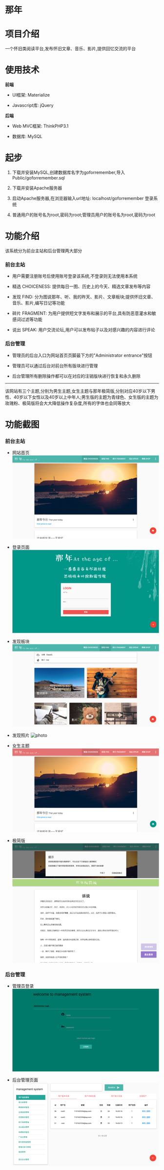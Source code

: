 ﻿那年
======================

项目介绍
======================

一个怀旧类阅读平台,发布怀旧文章、音乐、影片,提供回忆交流的平台

使用技术
======================

**前端**

+ UI框架: Materialize

+ Javascript库: jQuery

**后端**

+ Web MVC框架: ThinkPHP3.1

+ 数据库: MySQL

起步
======================

1. 下载并安装MySQL,创建数据库名字为goforremember,导入Public/goforremember.sql

2. 下载并安装Apache服务器

3. 启动Apache服务器,在浏览器输入url地址: localhost/goforremember 登录系统

4. 普通用户的账号名为root,密码为root;管理员用户的账号名为root,密码为root

功能介绍
======================

该系统分为前台主站和后台管理两大部分

### 前台主站

+ 用户需要注册账号后使用账号登录该系统,不登录则无法使用本系统

+ 精选 CHOICENESS: 提供每日一图、历史上的今天、精选文章发布等内容

+ 发现 FIND: 分为图说那年、听、我的昨天、影片、文章板块;提供怀旧文章、音乐、影片,编写日记等功能

+ 碎片 FRAGMENT: 为用户提供短文字发布和展示的平台,具有防恶意灌水和敏感词过滤等功能

+ 说出 SPEAK: 用户交流论坛,用户可以发布帖子以及对感兴趣的内容进行评论

### 后台管理

+ 管理员的后台入口为网站首页页脚最下方的"Administrator entrance"按钮

+ 管理员可以通过后台对前台所有版块进行管理

+ 后台管理所有删除操作都可以在对应的注销版块进行恢复和永久删除

* * * * * * * * * *

该网站有三个主题,分别为男生主题,女生主题与那年极简版,分别对应40岁以下男性、40岁以下女性以及40岁以上中年人;男生版的主题为青绿色、女生版的主题为玫瑰粉、极简版将会大大降低操作复杂度,所有的字体也会同等放大

功能截图
======================

### 前台主站

+ 网站首页
![index](./Public/readme/index.png)

+ 登录页面
![login](./Public/readme/login.png)

+ 发现板块
![find](./Public/readme/find.png)

+ 发现照片
![photo](./Public/readme/photo.png)

+ 女生主题
![girl](./Public/readme/girl.png)

+ 极简版
![old1](./Public/readme/old1.png)
![old2](./Public/readme/old2.png)

### 后台管理

+ 管理员登录
![admin_login](./Public/readme/admin_login.png)

+ 后台管理页面
![admin](./Public/readme/admin.png)
